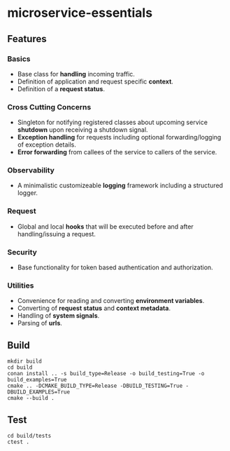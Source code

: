 # microservice-essentials

## Features

### Basics
- Base class for **handling** incoming traffic.
- Definition of application and request specific **context**.
- Definition of a **request status**.

### Cross Cutting Concerns
- Singleton for notifying registered classes about upcoming service **shutdown** upon receiving a shutdown signal.
- **Exception handling** for requests including optional forwarding/logging of exception details.
- **Error forwarding** from callees of the service to callers of the service.

### Observability
- A minimalistic customizeable **logging** framework including a structured logger.

### Request
- Global and local **hooks** that will be executed before and after handling/issuing a request.

### Security
- Base functionality for token based authentication and authorization.

### Utilities
- Convenience for reading and converting **environment variables**.
- Converting of **request status** and **context metadata**.
- Handling of **system signals**.
- Parsing of **urls**.

## Build
```
mkdir build
cd build
conan install .. -s build_type=Release -o build_testing=True -o build_examples=True
cmake .. -DCMAKE_BUILD_TYPE=Release -DBUILD_TESTING=True -DBUILD_EXAMPLES=True
cmake --build .
```

## Test
```
cd build/tests
ctest .
```
